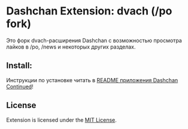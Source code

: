 # Dashchan Extension: dvach (/po fork)

Это форк dvach-расширения Dashchan с возможностью просмотра лайков в /po, /news и некоторых других разделах.

## Install:
Инструкции по установке читать в [README приложения Dashchan Continued](https://github.com/f77/Dashchan/blob/master/README.md)!

## License
Extension is licensed under the [MIT License](LICENSE).
